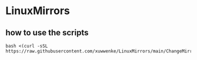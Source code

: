 # LinuxMirrors

## how to use the scripts
```shell
bash <(curl -sSL https://raw.githubusercontent.com/xuwwenke/LinuxMirrors/main/ChangeMirrors.sh)
```